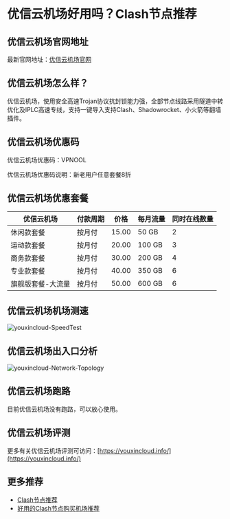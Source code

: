 # 优信云机场好用吗？Clash节点推荐

## 优信云机场官网地址
最新官网地址：[优信云机场官网](https://ct.affxc.com/youxincloud/)

## 优信云机场怎么样？
优信云机场，使用安全高速Trojan协议抗封锁能力强，全部节点线路采用隧道中转优化及IPLC高速专线，支持一键导入支持Clash、Shadowrocket、小火箭等翻墙插件。

## 优信云机场优惠码
优信云机场优惠码：VPNOOL

优信云机场优惠码说明：新老用户任意套餐8折

## 优信云机场优惠套餐

| 优信云机场     | 付款周期 | 价格    | 每月流量   | 同时在线数量 |
|-----------|------|-------|--------|--------|
| 休闲款套餐     | 按月付  | 15.00 | 50 GB  | 2      |
| 运动款套餐     | 按月付  | 20.00 | 100 GB | 3      |
| 商务款套餐     | 按月付  | 30.00 | 200 GB | 4      |
| 专业款套餐     | 按月付  | 40.00 | 350 GB | 6      |
| 旗舰版套餐-大流量 | 按月付  | 50.00 | 600 GB | 6      |

## 优信云机场机场测速

![youxincloud-SpeedTest](https://github.com/user-attachments/assets/03c5f273-4770-40e0-82bb-aec3967284ca)


## 优信云机场出入口分析

![youxincloud-Network-Topology](https://github.com/user-attachments/assets/45410540-0d09-4ccd-a88f-402f5530cf4c)


## 优信云机场跑路
目前优信云机场没有跑路，可以放心使用。

## 优信云机场评测
更多有关优信云机场评测可访问：[https://youxincloud.info/](https://youxincloud.info/)

## 更多推荐
 - [Clash节点推荐](https://github.com/clashdownload/Clash)
 - [好用的Clash节点购买机场推荐](https://clash.top/node/?utm_source=github&utm_medium=clashdownload-details)

